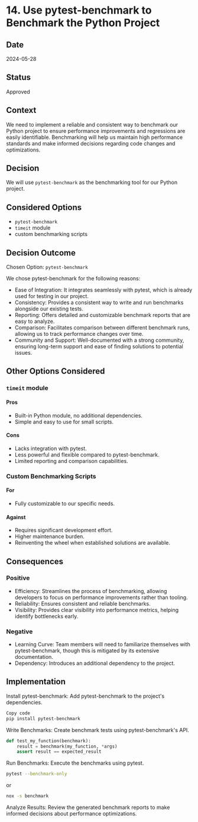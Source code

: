 # 14. Use pytest-benchmark to Benchmark the Python Project

## Date

2024-05-28

## Status

Approved

## Context

We need to implement a reliable and consistent way to benchmark our Python project to ensure performance improvements and regressions are easily identifiable. Benchmarking will help us maintain high performance standards and make informed decisions regarding code changes and optimizations.

## Decision

We will use `pytest-benchmark` as the benchmarking tool for our Python project.

## Considered Options

- `pytest-benchmark`
- `timeit` module
- custom benchmarking scripts

## Decision Outcome

Chosen Option: `pytest-benchmark`

We chose pytest-benchmark for the following reasons:

- Ease of Integration: It integrates seamlessly with pytest, which is already used for testing in our project.
- Consistency: Provides a consistent way to write and run benchmarks alongside our existing tests.
- Reporting: Offers detailed and customizable benchmark reports that are easy to analyze.
- Comparison: Facilitates comparison between different benchmark runs, allowing us to track performance changes over time.
- Community and Support: Well-documented with a strong community, ensuring long-term support and ease of finding solutions to potential issues.

## Other Options Considered

### `timeit` module

#### Pros

- Built-in Python module, no additional dependencies.
- Simple and easy to use for small scripts.

#### Cons

- Lacks integration with pytest.
- Less powerful and flexible compared to pytest-benchmark.
- Limited reporting and comparison capabilities.

### Custom Benchmarking Scripts

#### For

- Fully customizable to our specific needs.

#### Against

- Requires significant development effort.
- Higher maintenance burden.
- Reinventing the wheel when established solutions are available.

## Consequences

### Positive

- Efficiency: Streamlines the process of benchmarking, allowing developers to focus on performance improvements rather than tooling.
- Reliability: Ensures consistent and reliable benchmarks.
- Visibility: Provides clear visibility into performance metrics, helping identify bottlenecks early.

### Negative

- Learning Curve: Team members will need to familiarize themselves with pytest-benchmark, though this is mitigated by its extensive documentation.
- Dependency: Introduces an additional dependency to the project.

## Implementation

Install pytest-benchmark: Add pytest-benchmark to the project's dependencies.

```bash
Copy code
pip install pytest-benchmark
```

Write Benchmarks: Create benchmark tests using pytest-benchmark's API.

```python
def test_my_function(benchmark):
    result = benchmark(my_function, *args)
    assert result == expected_result
```

Run Benchmarks: Execute the benchmarks using pytest.

```bash
pytest --benchmark-only
```

or

```bash
nox -s benchmark
```

Analyze Results: Review the generated benchmark reports to make informed decisions about performance optimizations.
